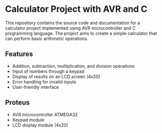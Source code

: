 # Calculator Project with AVR and C

This repository contains the source code and documentation for a calculator project implemented using AVR microcontroller and C programming language. The project aims to create a simple calculator that can perform basic arithmetic operations.

## Features
  - Addition, subtraction, multiplication, and division operations
  - Input of numbers through a keypad
  - Display of results on an LCD screen (4x20)
  - Error handling for invalid inputs
  - User-friendly interface
    
## Proteus 
  - AVR microcontroller ATMEGA32
  - Keypad module
  - LCD display module (4x20)
    
